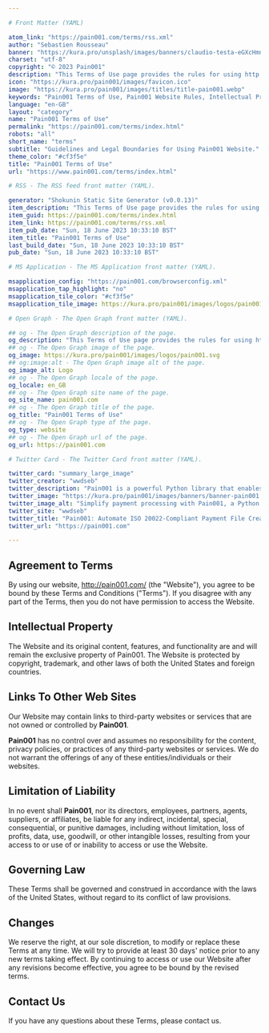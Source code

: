 ```yaml
---

# Front Matter (YAML)

atom_link: "https://pain001.com/terms/rss.xml"
author: "Sebastien Rousseau"
banner: "https://kura.pro/unsplash/images/banners/claudio-testa-eGXcHmnuLxA-unsplash.jpg"
charset: "utf-8"
copyright: "© 2023 Pain001"
description: "This Terms of Use page provides the rules for using http://pain001.com."
icon: "https://kura.pro/pain001/images/favicon.ico"
image: "https://kura.pro/pain001/images/titles/title-pain001.webp"
keywords: "Pain001 Terms of Use, Pain001 Website Rules, Intellectual Property Rights, Third-party Links, User Responsibilities, Limitation of Liability, Website Use Agreement, Governing Laws for Online Use, Website Terms Changes, Contact Pain001"
language: "en-GB"
layout: "category"
name: "Pain001 Terms of Use"
permalink: "https://pain001.com/terms/index.html"
robots: "all"
short_name: "terms"
subtitle: "Guidelines and Legal Boundaries for Using Pain001 Website."
theme_color: "#cf3f5e"
title: "Pain001 Terms of Use"
url: "https://www.pain001.com/terms/index.html"

# RSS - The RSS feed front matter (YAML).

generator: "Shokunin Static Site Generator (v0.0.13)"
item_description: "This Terms of Use page provides the rules for using http://pain001.com."
item_guid: https://pain001.com/terms/index.html
item_link: https://pain001.com/terms/rss.xml
item_pub_date: "Sun, 18 June 2023 10:33:10 BST"
item_title: "Pain001 Terms of Use"
last_build_date: "Sun, 18 June 2023 10:33:10 BST"
pub_date: "Sun, 18 June 2023 10:33:10 BST"

# MS Application - The MS Application front matter (YAML).

msapplication_config: "https://pain001.com/browserconfig.xml"
msapplication_tap_highlight: "no"
msapplication_tile_color: "#cf3f5e"
msapplication_tile_image: https://kura.pro/pain001/images/logos/pain001.svg

# Open Graph - The Open Graph front matter (YAML).

## og - The Open Graph description of the page.
og_description: "This Terms of Use page provides the rules for using http://pain001.com."
## og - The Open Graph image of the page.
og_image: https://kura.pro/pain001/images/logos/pain001.svg
## og:image:alt - The Open Graph image alt of the page.
og_image_alt: Logo
## og - The Open Graph locale of the page.
og_locale: en_GB
## og - The Open Graph site name of the page.
og_site_name: pain001.com
## og - The Open Graph title of the page.
og_title: "Pain001 Terms of Use"
## og - The Open Graph type of the page.
og_type: website
## og - The Open Graph url of the page.
og_url: https://pain001.com

# Twitter Card - The Twitter Card front matter (YAML).

twitter_card: "summary_large_image"
twitter_creator: "wwdseb"
twitter_description: "Pain001 is a powerful Python library that enables you to create ISO 20022-compliant payment files directly from CSV or SQLite Data Files."
twitter_image: "https://kura.pro/pain001/images/banners/banner-pain001.png"
twitter_image_alt: "Simplify payment processing with Pain001, a Python library automating ISO 20022-compliant file creation"
twitter_site: "wwdseb"
twitter_title: "Pain001: Automate ISO 20022-Compliant Payment File Creation."
twitter_url: "https://pain001.com"

---
```


## Agreement to Terms

By using our website, <http://pain001.com/> (the "Website"), you agree to be
bound by these Terms and Conditions ("Terms"). If you disagree with any part of
the Terms, then you do not have permission to access the Website.

## Intellectual Property

The Website and its original content, features, and functionality are and will
remain the exclusive property of Pain001. The Website is protected by
copyright, trademark, and other laws of both the United States and foreign
countries.

## Links To Other Web Sites

Our Website may contain links to third-party websites or services that are not
owned or controlled by **Pain001**.

**Pain001** has no control over and assumes no responsibility for the content,
privacy policies, or practices of any third-party websites or services. We do
not warrant the offerings of any of these entities/individuals or their
websites.

## Limitation of Liability

In no event shall **Pain001**, nor its directors, employees, partners, agents,
suppliers, or affiliates, be liable for any indirect, incidental, special,
consequential, or punitive damages, including without limitation, loss of
profits, data, use, goodwill, or other intangible losses, resulting from your
access to or use of or inability to access or use the Website.

## Governing Law

These Terms shall be governed and construed in accordance with the laws of the
United States, without regard to its conflict of law provisions.

## Changes

We reserve the right, at our sole discretion, to modify or replace these Terms
at any time. We will try to provide at least 30 days' notice prior to any new
terms taking effect. By continuing to access or use our Website after any
revisions become effective, you agree to be bound by the revised terms.

## Contact Us

If you have any questions about these Terms, please contact us.
